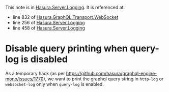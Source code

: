 This note is in [Hasura.Server.Logging](https://github.com/hasura/graphql-engine/blob/master/server/src-lib/Hasura/Server/Logging.hs#L263).
It is referenced at:
  - line 832 of [Hasura.GraphQL.Transport.WebSocket](https://github.com/hasura/graphql-engine/blob/master/server/src-lib/Hasura/GraphQL/Transport/WebSocket.hs#L832)
  - line 256 of [Hasura.Server.Logging](https://github.com/hasura/graphql-engine/blob/master/server/src-lib/Hasura/Server/Logging.hs#L256)
  - line 458 of [Hasura.Server.Logging](https://github.com/hasura/graphql-engine/blob/master/server/src-lib/Hasura/Server/Logging.hs#L458)

# Disable query printing when query-log is disabled

As a temporary hack (as per https://github.com/hasura/graphql-engine-mono/issues/1770),
we want to print the graphql query string in `http-log` or `websocket-log` only
when `query-log` is enabled.


